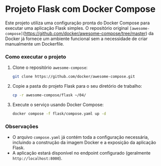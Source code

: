 # Projeto Flask com Docker Compose

Este projeto utiliza uma configuração pronta do Docker Compose para executar uma aplicação Flask simples. O repositório original `[awesome-compose]`(https://github.com/docker/awesome-compose/tree/master) da Docker já fornece um ambiente funcional sem a necessidade de criar manualmente um Dockerfile.

### Como executar o projeto

1. Clone o repositório `awesome-compose`:
   ```bash
   git clone https://github.com/docker/awesome-compose.git
   ```

2. Copie a pasta do projeto Flask para o seu diretório de trabalho:
   ```bash
   cp -r awesome-compose/flask ~/04/
   ```

3. Execute o serviço usando Docker Compose:
   ```bash
   docker compose -f flask/compose.yaml up -d
   ```

### Observações
- O arquivo `compose.yaml` já contém toda a configuração necessária, incluindo a construção da imagem Docker e a exposição da aplicação Flask.
- A aplicação estará disponível no endpoint configurado (geralmente `http://localhost:8000`).
